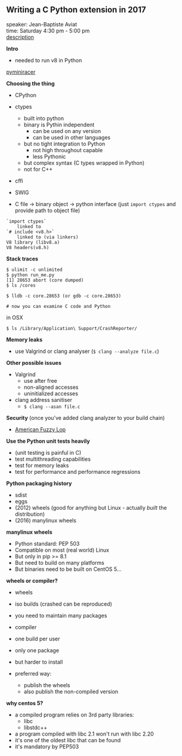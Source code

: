 ## Writing a C Python extension in 2017

speaker: Jean-Baptiste Aviat  
time: Saturday 4:30 pm - 5:00 pm  
[description](https://us.pycon.org/2017/schedule/presentation/135/)  

**Intro**

- needed to run v8 in Python

[pyminiracer](https://github.com/sqreen/PyMiniRacer)


**Choosing the thing**

- CPython
- ctypes
    - built into python
    - binary is Pythin independent
        - can be used on any version
        - can be used in other languages
    - but no tight integration to Python
        - not high throughout capable
        - less Pythonic
    - but complex syntax (C types wrapped in Python)
    - not for C++
- cffi
- SWIG

- C file -> binary object -> python interface (just `import ctypes` and provide path to object file)

```
`import ctypes`
    linked to
`# include <v8.h>`
    linked to (via linkers)
V8 library (libv8.a)
V8 headers(v8.h)
```

**Stack traces**

```
$ ulimit -c unlimited
$ python run_me.py
[1] 28653 abort (core dumped)
$ ls /cores

$ lldb -c core.28653 (or gdb -c core.28653)

# now you can examine C code and Python

```

in OSX

```
$ ls /Library/Application\ Support/CrashReporter/
```

**Memory leaks**

- use Valgrind or clang analyser (`$ clang --analyze file.c`)

**Other possible issues**

- Valgrind
    - use after free
    - non-aligned accesses
    - uninitialized accesses
- clang address sanitiser
    - `$ clang --asan file.c`

**Security** (once you've added clang analyzer to your build chain)

 - [American Fuzzy Lop](http://lcamtuf.coredump.cx/afl/)

**Use the Python unit tests heavily**

- (unit testing is painful in C)
- test multithreading capabilities
- test for memory leaks
- test for performance and performance regressions

**Python packaging history**

- sdist
- eggs
- (2012) wheels (good for anything but Linux - actually *built* the distribution)
- (2016) manylinux wheels

**manylinux wheels**

- Python standard: PEP 503
- Compatible on most (real world) Linux
- But only in pip >= 8.1
- But need to build on many platforms
- But binaries need to be built on CentOS 5...

**wheels or compiler?**

- wheels
- iso builds (crashed can be reproduced)
- you need to maintain many packages

- compiler
- one build per user
- only one package
- but harder to install

- preferred way:
    - publish the wheels
    - also publish the non-compiled version

**why centos 5?**

- a compiled program relies on 3rd party libraries:
    - libc
    - libstdc++
- a program compiled with libc 2.1 won't run with libc 2.20
- it's one of the oldest libc that can be found
- it's mandatory by PEP503


